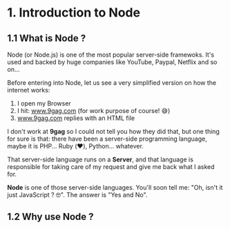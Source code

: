 # 1. Introduction to Node

## 1.1 What is Node ?

Node (or Node.js) is one of the most popular server-side framewoks. It's used and backed by huge companies like YouTube, Paypal, Netflix and so on...

Before entering into Node, let us see a very simplified version on how the internet works:
1. I open my Browser
2. I hit: www.9gag.com (for work purpose of course! 😅)
3. www.9gag.com replies with an HTML file

I don't work at **9gag** so I could not tell you how they did that, but one thing for sure is that: there have been a server-side programming language, maybe it is PHP... Ruby (❤️), Python... whatever.

That server-side language runs on a **Server**, and that language is responsible for taking care of my request and give me back what I asked for.

**Node** is one of those server-side languages. You'll soon tell me: "Oh, isn't it just JavaScript ? 🤓".
The answer is "Yes and No". 

## 1.2 Why use Node ?

